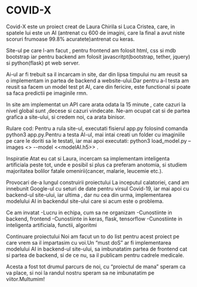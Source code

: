 # COVID-X

Covid-X este un proiect creat de Laura Chirila si Luca Cristea, care, in spatele lui este un AI (antrenat cu 600 de imagini, care la final a avut niste scoruri frumoase 99.8% acuratete)antrenat cu keras.

Site-ul pe care l-am facut , pentru frontend am folosit html, css si mdb bootstrap iar pentru backend am folosit javascritpt(bootstrap, tether, jquery) si python(flask) pt web server.

Ai-ul ar fi trebuit sa il incarcam in site, dar din lipsa timpului nu am reusit sa o implementam in partea de backend a website-ului.Dar pentru a-l testa am reusit sa facem un model test pt AI,
care din fericire, este functional si poate sa faca predictii pe imaginile rmn.

In site am implementat un API care arata odata la 15 minute , cate cazuri la nivel global sunt ,decese si cazuri vindecate.
Ne-am ocupat cat si de partea grafica a site-ului, si credem noi, ca arata binisor.


Rulare cod:
Pentru a rula site-ul, executati fisierul app.py folosind comanda python3 app.py.Pentru a testa AI-ul, mai intai creati un folder cu imaginiile pe care le doriti sa le testati, iar mai apoi executati: python3 load_model.py –images <<folder>> --model <<modelAI.h5>>  .

Inspiratie
Atat eu cat si Laura, incercam sa implementam inteligenta artificiala peste tot, unde e posibil si plus  ca preferam anotomia, si studiem majoritatea bolilor fatale omenirii(cancer, malarie, leucemie etc.).

Provocari de-a lungul construirii proiectului
La inceputul calatoriei, cand am innebunit Google-ul cu seturi de date pentru virsul Covid-19, iar mai apoi cu backend-ul site-ului, iar ultima , dar nu cea din urma, implementarea modelului AI in backendul site-ului care si acum este o problema.

Ce am invatat
-Lucru in echipa, cum sa ne organizam
-Cunostiinte in backend, frontend
-Cunostiinte in keras, flask, tensorflow
-Cunostiinte in inteligenta artificiala, functii, algoritmi

Continuare proiectului
Noi am facut un to do list pentru acest proiect pe care vrem sa il impartasim cu voi.Un “must doS” ar fi implementarea modelului AI in backend-ul site-ului, sa imbunatatim partea de frontend cat si partea de backend, si de ce nu, sa il publicam pentru cadrele medicale.


Acesta a fost tot drumul parcurs de noi, cu “proiectul de mana” speram ca va place, si noi la randul nostru speram sa ne imbunatatim pe viitor.Multumim!
